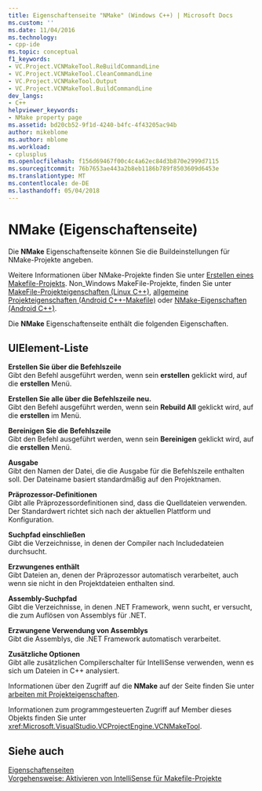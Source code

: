 ```yaml
---
title: Eigenschaftenseite "NMake" (Windows C++) | Microsoft Docs
ms.custom: ''
ms.date: 11/04/2016
ms.technology:
- cpp-ide
ms.topic: conceptual
f1_keywords:
- VC.Project.VCNMakeTool.ReBuildCommandLine
- VC.Project.VCNMakeTool.CleanCommandLine
- VC.Project.VCNMakeTool.Output
- VC.Project.VCNMakeTool.BuildCommandLine
dev_langs:
- C++
helpviewer_keywords:
- NMake property page
ms.assetid: bd20cb52-9f1d-4240-b4fc-4f43205ac94b
author: mikeblome
ms.author: mblome
ms.workload:
- cplusplus
ms.openlocfilehash: f156d69467f00c4c4a62ec84d3b870e2999d7115
ms.sourcegitcommit: 76b7653ae443a2b8eb1186b789f8503609d6453e
ms.translationtype: MT
ms.contentlocale: de-DE
ms.lasthandoff: 05/04/2018
---
```

# <a name="nmake-property-page"></a>NMake (Eigenschaftenseite)
Die **NMake** Eigenschaftenseite können Sie die Buildeinstellungen für NMake-Projekte angeben.  
  
 Weitere Informationen über NMake-Projekte finden Sie unter [Erstellen eines Makefile-Projekts](../ide/creating-a-makefile-project.md). Non_Windows MakeFile-Projekte, finden Sie unter [MakeFile-Projekteigenschaften (Linux C++)](../linux/prop-pages/makefile-linux.md), [allgemeine Projekteigenschaften (Android C++-Makefile)](/visualstudio/cross-platform/general-makefile-android-prop-page) oder [NMake-Eigenschaften (Android C++)](/visualstudio/cross-platform/nmake-android-prop-page).
  
 Die **NMake** Eigenschaftenseite enthält die folgenden Eigenschaften.  
  
## <a name="uielement-list"></a>UIElement-Liste  
 **Erstellen Sie über die Befehlszeile**  
 Gibt den Befehl ausgeführt werden, wenn sein **erstellen** geklickt wird, auf die **erstellen** Menü.  
  
 **Erstellen Sie alle über die Befehlszeile neu.**  
 Gibt den Befehl ausgeführt werden, wenn sein **Rebuild All** geklickt wird, auf die **erstellen** im Menü.  
  
 **Bereinigen Sie die Befehlszeile**  
 Gibt den Befehl ausgeführt werden, wenn sein **Bereinigen** geklickt wird, auf die **erstellen** Menü.  
  
 **Ausgabe**  
 Gibt den Namen der Datei, die die Ausgabe für die Befehlszeile enthalten soll. Der Dateiname basiert standardmäßig auf den Projektnamen.  
  
 **Präprozessor-Definitionen**  
 Gibt alle Präprozessordefinitionen sind, dass die Quelldateien verwenden. Der Standardwert richtet sich nach der aktuellen Plattform und Konfiguration.  
  
 **Suchpfad einschließen**  
 Gibt die Verzeichnisse, in denen der Compiler nach Includedateien durchsucht.  
  
 **Erzwungenes enthält**  
 Gibt Dateien an, denen der Präprozessor automatisch verarbeitet, auch wenn sie nicht in den Projektdateien enthalten sind.  
  
 **Assembly-Suchpfad**  
 Gibt die Verzeichnisse, in denen .NET Framework, wenn sucht, er versucht, die zum Auflösen von Assemblys für .NET.  
  
 **Erzwungene Verwendung von Assemblys**  
 Gibt die Assemblys, die .NET Framework automatisch verarbeitet.  
  
 **Zusätzliche Optionen**  
 Gibt alle zusätzlichen Compilerschalter für IntelliSense verwenden, wenn es sich um Dateien in C++ analysiert.  
  
 Informationen über den Zugriff auf die **NMake** auf der Seite finden Sie unter [arbeiten mit Projekteigenschaften](../ide/working-with-project-properties.md).  
  
 Informationen zum programmgesteuerten Zugriff auf Member dieses Objekts finden Sie unter <xref:Microsoft.VisualStudio.VCProjectEngine.VCNMakeTool>.  
  
## <a name="see-also"></a>Siehe auch  
 [Eigenschaftenseiten](../ide/property-pages-visual-cpp.md)   
 [Vorgehensweise: Aktivieren von IntelliSense für Makefile-Projekte](../ide/how-to-enable-intellisense-for-makefile-projects.md)